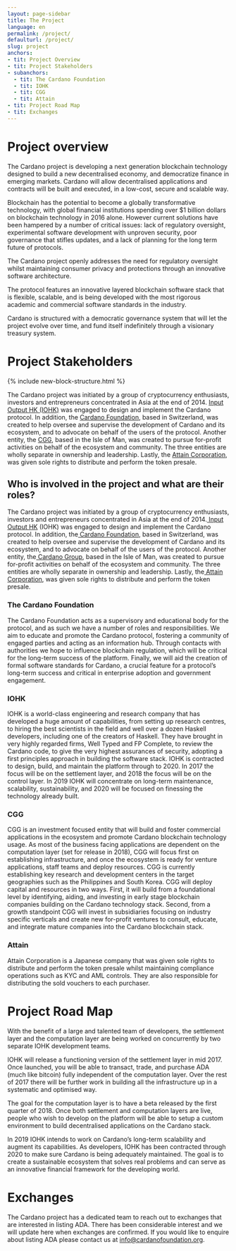 ```yaml
---
layout: page-sidebar
title: The Project
language: en
permalink: /project/
defaulturl: /project/
slug: project
anchors:
- tit: Project Overview
- tit: Project Stakeholders
- subanchors:
  - tit: The Cardano Foundation
  - tit: IOHK
  - tit: CGG
  - tit: Attain
- tit: Project Road Map
- tit: Exchanges
---
```

# Project overview

The Cardano project is developing a next generation blockchain technology designed to build a new decentralised economy, and democratize finance in emerging markets. Cardano will allow decentralised applications and contracts will be built and executed, in a low-cost, secure and scalable way.

Blockchain has the potential to become a globally transformative technology, with global financial institutions spending over $1 billion dollars on blockchain technology in 2016 alone. However current solutions have been hampered by a number of critical issues: lack of regulatory oversight, experimental software development with unproven security, poor governance that stifles updates, and a lack of planning for the long term future of protocols.

The Cardano project openly addresses the need for regulatory oversight whilst maintaining consumer privacy and protections through an innovative software architecture.

The protocol features an innovative layered blockchain software stack that is flexible, scalable, and is being developed with the most rigorous academic and commercial software standards in the industry. 

Cardano is structured with a democratic governance system that will let the project evolve over time, and fund itself indefinitely through a visionary treasury system.

# Project Stakeholders

{% include new-block-structure.html %}
 
The Cardano project was initiated by a group of cryptocurrency enthusiasts, investors and entrepreneurs concentrated in Asia at the end of 2014.  [Input Output HK (IOHK)](https://iohk.io/projects/cardano/) was engaged to design and implement the Cardano protocol. In addition, the [Cardano Foundation](https://cardanofoundation.org/), based in Switzerland, was created to help oversee and supervise the development of Cardano and its ecosystem, and to advocate on behalf of the users of the protocol. Another entity, the [CGG](http://cardano.io/), based in the Isle of Man, was created to pursue for-profit activities on behalf of the ecosystem and community. The three entities are wholly separate in ownership and leadership. Lastly, the [Attain Corporation](http://attaincorp.co.jp/en/), was given sole rights to distribute and perform the token presale.
## Who is involved in the project and what are their roles?

The Cardano project was initiated by a group of cryptocurrency enthusiasts, investors and entrepreneurs concentrated in Asia at the end of 2014.[ Input Output HK](https://iohk.io/projects/cardano/) (IOHK) was engaged to design and implement the Cardano protocol. In addition, the[ Cardano Foundation](https://cardanofoundation.org/), based in Switzerland, was created to help oversee and supervise the development of Cardano and its ecosystem, and to advocate on behalf of the users of the protocol. Another entity, the[ Cardano Group](http://cardano.io/), based in the Isle of Man, was created to pursue for-profit activities on behalf of the ecosystem and community. The three entities are wholly separate in ownership and leadership. Lastly, the[ Attain Corporation](http://attaincorp.co.jp/en/), was given sole rights to distribute and perform the token presale.

### The Cardano Foundation

The Cardano Foundation acts as a supervisory and educational body for the protocol, and as such we have a number of roles and responsibilities. We aim to educate and promote the Cardano protocol, fostering a community of engaged parties and acting as an information hub. Through contacts with authorities we hope to influence blockchain regulation, which will be critical for the long-term success of the platform. Finally, we will aid the creation of formal software standards for Cardano, a crucial feature for a protocol’s long-term success and critical in enterprise adoption and government engagement.

### IOHK

IOHK is a world-class engineering and research company that has developed a huge amount of capabilities, from setting up research centres, to hiring the best scientists in the field and well over a dozen Haskell developers, including one of the creators of Haskell. They have brought in very highly regarded firms, Well Typed and FP Complete, to review the Cardano code, to give the very highest assurances of security, adopting a first principles approach in building the software stack.
IOHK is contracted to design, build, and maintain the platform through to 2020. In 2017 the focus will be on the settlement layer, and 2018 the focus will be on the control layer. In 2019 IOHK will concentrate on long-term maintenance, scalability, sustainability, and 2020 will be focused on finessing the technology already built.

### CGG

CGG is an investment focused entity that will build and foster commercial applications in the ecosystem and promote Cardano blockchain technology usage. As most of the business facing applications are dependent on the computation layer (set for release in 2018), CGG will focus first on establishing infrastructure, and once the ecosystem is ready for venture applications, staff teams and deploy resources. CGG is currently establishing key research and development centers in the target geographies such as the Philippines and South Korea. CGG will deploy capital and resources in two ways. First, it will build from a foundational level by identifying, aiding, and investing in early stage blockchain companies building on the Cardano technology stack. Second, from a growth standpoint CGG will invest in subsidiaries focusing on industry specific verticals and create new for-profit ventures to consult, educate, and integrate mature companies into the Cardano blockchain stack.

### Attain

Attain Corporation is a Japanese company that was given sole rights to distribute and perform the token presale whilst maintaining compliance operations such as KYC and AML controls. They are also responsible for distributing the sold vouchers to each purchaser.­­

# Project Road Map

With the benefit of a large and talented team of developers, the settlement layer and the computation layer are being worked on concurrently by two separate IOHK development teams.
 
IOHK will release a functioning version of the settlement layer in mid 2017. Once launched, you will be able to transact, trade, and purchase ADA (much like bitcoin) fully independent of the computation layer. Over the rest of 2017 there will be further work in building all the infrastructure up in a systematic and optimised way.
 
The goal for the computation layer is to have a beta released by the first quarter of 2018. Once both settlement and computation layers are live, people who wish to develop on the platform will be able to setup a custom environment to build decentralised applications on the Cardano stack.
 
In 2019 IOHK intends to work on Cardano’s long-term scalability and augment its capabilities. As developers, IOHK has been contracted through 2020 to make sure Cardano is being adequately maintained. The goal is to create a sustainable ecosystem that solves real problems and can serve as an innovative financial framework for the developing world.

# Exchanges

The Cardano project has a dedicated team to reach out to exchanges that are interested in listing ADA. There has been considerable interest and we will update here when exchanges are confirmed. If you would like to enquire about listing ADA please contact us at info@cardanofoundation.org.

